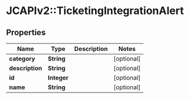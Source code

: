 # JCAPIv2::TicketingIntegrationAlert

## Properties
Name | Type | Description | Notes
------------ | ------------- | ------------- | -------------
**category** | **String** |  | [optional] 
**description** | **String** |  | [optional] 
**id** | **Integer** |  | [optional] 
**name** | **String** |  | [optional] 

